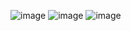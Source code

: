 ![image](https://github.com/user-attachments/assets/d11a0976-eb16-45a6-8039-8f1fe3a6a94b)
![image](https://github.com/user-attachments/assets/7fc7c6e4-3116-40e0-aa89-4747079d5c58)
![image](https://github.com/user-attachments/assets/f602596c-83a3-4b23-9aef-79d6c2c397a5)
